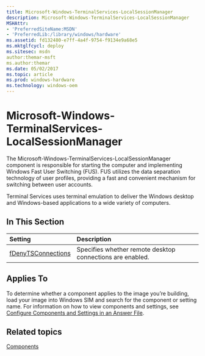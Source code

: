 ```yaml
---
title: Microsoft-Windows-TerminalServices-LocalSessionManager
description: Microsoft-Windows-TerminalServices-LocalSessionManager
MSHAttr:
- 'PreferredSiteName:MSDN'
- 'PreferredLib:/library/windows/hardware'
ms.assetid: fd132480-e7ff-4a4f-9754-f9134e9a68e5
ms.mktglfcycl: deploy
ms.sitesec: msdn
author:themar-msft
ms.author:themar
ms.date: 05/02/2017
ms.topic: article
ms.prod: windows-hardware
ms.technology: windows-oem
---
```

# Microsoft-Windows-TerminalServices-LocalSessionManager

The Microsoft-Windows-TerminalServices-LocalSessionManager component is responsible for starting the computer and implementing Windows Fast User Switching (FUS). FUS utilizes the data separation technology of user profiles, providing a fast and convenient mechanism for switching between user accounts.

Terminal Services uses terminal emulation to deliver the Windows desktop and Windows-based applications to a wide variety of computers.

## In This Section

| Setting                 | Description                                                                           |
|:------------------------|:--------------------------------------------------------------------------------------|
| [fDenyTSConnections](microsoft-windows-terminalservices-localsessionmanager-fdenytsconnections.md) | Specifies whether remote desktop connections are enabled. |

## Applies To

To determine whether a component applies to the image you’re building, load your image into Windows SIM and search for the component or setting name. For information on how to view components and settings, see [Configure Components and Settings in an Answer File](https://docs.microsoft.com/en-us/windows-hardware/customize/desktop/wsim/configure-components-and-settings-in-an-answer-file).

## Related topics

[Components](components-b-unattend.md)
